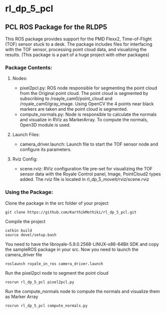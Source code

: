 # rl_dp_5_pcl

## PCL ROS Package for the RLDP5

This ROS package provides support for the PMD Flexx2, Time-of-Flight (TOF) sensor stuck to a desk. The package includes files for interfacing with the TOF sensor, processing point cloud data, and visualizing the results.
(This package is a part of a huge project with other packages)

### Package Contents:
1. Nodes:

    - pixel2pcl.py: ROS node responsible for segmenting the point cloud from the Original point cloud. The point cloud is segmented by subscribing to /roayle_cam0/point_cloud and /royale_cam0/gray_image. Using OpenCV the 4 points near black markers are taken and the point cloud is segmented.
    - compute_normals.py: Node is responsible to calculate the normals and visualize in RViz as MarkerArray. To compute the normals, Open3D module is used. 

2. Launch Files:

    - camera_driver.launch: Launch file to start the TOF sensor node and configure its parameters.

3. Rviz Config:

    - scene.rviz: RViz configuration file pre-set for visualizing the TOF sensor data with the Royale Control panel, Image, PointCloud2 types added. The rviz file is located in rl_dp_5_moveit/rviz/scene.rviz


### Using the Package:

Clone the package in the src folder of your project
```
git clone https://github.com/KarthikMothiki/rl_dp_5_pcl.git
```

Compile the project
```
catkin build
source devel/setup.bash
```

You need to have the libroyale-5.9.0.2568-LINUX-x86-64Bit SDK and copy the sampleROS package in your src.
Now you need to launch the camera_driver file
```
roslaunch royale_in_ros camera_driver.launch 
```

Run the pixel2pcl node to segment the point cloud
```
rosrun rl_dp_5_pcl pixel2pcl.py 
```

Run the compute_normals node to compute the normals and visualize them as Marker Array
```
rosrun rl_dp_5_pcl compute_normals.py
```



